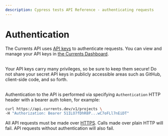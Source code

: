 ```yaml
---
description: Cypress tests API Reference - authenticating requests
---
```


# Authentication

The Currents API uses [API keys](api-keys.md) to authenticate requests. You can view and manage your API keys in [the Currents Dashboard](https://app.currents.dev).

\
Your API keys carry many privileges, so be sure to keep them secure! Do not share your secret API keys in publicly accessible areas such as GitHub, client-side code, and so forth.

\
Authentication to the API is performed via specifying `Authentication` HTTP header with a bearer auth token, for example:

```bash
curl https://api.currents.dev/v1/projects \
-H "Authorization: Bearer 51ILO7fDhR8P...wC7oFLl7nEiDT"
```

All API requests must be made over [HTTPS](http://en.wikipedia.org/wiki/HTTP\_Secure). Calls made over plain HTTP will fail. API requests without authentication will also fail.
